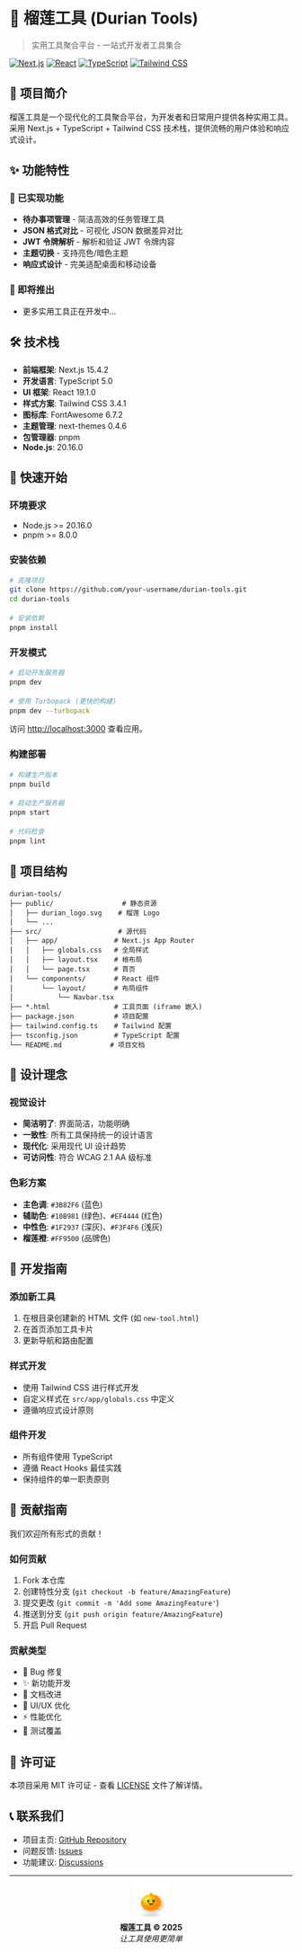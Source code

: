 # 🥭 榴莲工具 (Durian Tools)

> 实用工具聚合平台 - 一站式开发者工具集合

[![Next.js](https://img.shields.io/badge/Next.js-15.4.2-black?logo=next.js)](https://nextjs.org/)
[![React](https://img.shields.io/badge/React-19.1.0-blue?logo=react)](https://reactjs.org/)
[![TypeScript](https://img.shields.io/badge/TypeScript-5.0-blue?logo=typescript)](https://www.typescriptlang.org/)
[![Tailwind CSS](https://img.shields.io/badge/Tailwind_CSS-3.4.1-38B2AC?logo=tailwind-css)](https://tailwindcss.com/)

## 📖 项目简介

榴莲工具是一个现代化的工具聚合平台，为开发者和日常用户提供各种实用工具。采用 Next.js + TypeScript + Tailwind CSS 技术栈，提供流畅的用户体验和响应式设计。

## ✨ 功能特性

### 🎯 已实现功能

- **待办事项管理** - 简洁高效的任务管理工具
- **JSON 格式对比** - 可视化 JSON 数据差异对比
- **JWT 令牌解析** - 解析和验证 JWT 令牌内容
- **主题切换** - 支持亮色/暗色主题
- **响应式设计** - 完美适配桌面和移动设备

### 🚀 即将推出

- 更多实用工具正在开发中...

## 🛠️ 技术栈

- **前端框架**: Next.js 15.4.2
- **开发语言**: TypeScript 5.0
- **UI 框架**: React 19.1.0
- **样式方案**: Tailwind CSS 3.4.1
- **图标库**: FontAwesome 6.7.2
- **主题管理**: next-themes 0.4.6
- **包管理器**: pnpm
- **Node.js**: 20.16.0

## 🚀 快速开始

### 环境要求

- Node.js >= 20.16.0
- pnpm >= 8.0.0

### 安装依赖

```bash
# 克隆项目
git clone https://github.com/your-username/durian-tools.git
cd durian-tools

# 安装依赖
pnpm install
```

### 开发模式

```bash
# 启动开发服务器
pnpm dev

# 使用 Turbopack (更快的构建)
pnpm dev --turbopack
```

访问 [http://localhost:3000](http://localhost:3000) 查看应用。

### 构建部署

```bash
# 构建生产版本
pnpm build

# 启动生产服务器
pnpm start

# 代码检查
pnpm lint
```

## 📁 项目结构

```
durian-tools/
├── public/                 # 静态资源
│   ├── durian_logo.svg    # 榴莲 Logo
│   └── ...
├── src/                   # 源代码
│   ├── app/              # Next.js App Router
│   │   ├── globals.css   # 全局样式
│   │   ├── layout.tsx    # 根布局
│   │   └── page.tsx      # 首页
│   └── components/       # React 组件
│       └── layout/       # 布局组件
│           └── Navbar.tsx
├── *.html                # 工具页面 (iframe 嵌入)
├── package.json          # 项目配置
├── tailwind.config.ts    # Tailwind 配置
├── tsconfig.json         # TypeScript 配置
└── README.md            # 项目文档
```

## 🎨 设计理念

### 视觉设计

- **简洁明了**: 界面简洁，功能明确
- **一致性**: 所有工具保持统一的设计语言
- **现代化**: 采用现代 UI 设计趋势
- **可访问性**: 符合 WCAG 2.1 AA 级标准

### 色彩方案

- **主色调**: `#3B82F6` (蓝色)
- **辅助色**: `#10B981` (绿色)、`#EF4444` (红色)
- **中性色**: `#1F2937` (深灰)、`#F3F4F6` (浅灰)
- **榴莲橙**: `#FF9500` (品牌色)

## 🔧 开发指南

### 添加新工具

1. 在根目录创建新的 HTML 文件 (如 `new-tool.html`)
2. 在首页添加工具卡片
3. 更新导航和路由配置

### 样式开发

- 使用 Tailwind CSS 进行样式开发
- 自定义样式在 `src/app/globals.css` 中定义
- 遵循响应式设计原则

### 组件开发

- 所有组件使用 TypeScript
- 遵循 React Hooks 最佳实践
- 保持组件的单一职责原则

## 🤝 贡献指南

我们欢迎所有形式的贡献！

### 如何贡献

1. Fork 本仓库
2. 创建特性分支 (`git checkout -b feature/AmazingFeature`)
3. 提交更改 (`git commit -m 'Add some AmazingFeature'`)
4. 推送到分支 (`git push origin feature/AmazingFeature`)
5. 开启 Pull Request

### 贡献类型

- 🐛 Bug 修复
- ✨ 新功能开发
- 📝 文档改进
- 🎨 UI/UX 优化
- ⚡ 性能优化
- 🧪 测试覆盖

## 📄 许可证

本项目采用 MIT 许可证 - 查看 [LICENSE](LICENSE) 文件了解详情。

## 📞 联系我们

- 项目主页: [GitHub Repository](https://github.com/wupinshuo/durian-tools)
- 问题反馈: [Issues](https://github.com/wupinshuo/durian-tools/issues)
- 功能建议: [Discussions](https://github.com/wupinshuo/durian-tools/discussions)

---

<div align="center">
  <img src="public/durian_logo.svg" alt="榴莲工具" width="64" height="64">
  <br>
  <strong>榴莲工具 © 2025</strong>
  <br>
  <em>让工具使用更简单</em>
</div>
